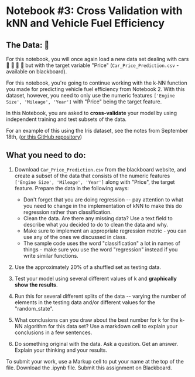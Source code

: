 # Notebook #3: Cross Validation with kNN and Vehicle Fuel Efficiency

## The Data: :blue_car:
For this notebook, you will once again load a new data set dealing with cars :articulated_lorry: :red_car: :taxi: :bus: but with the target variable "Price" (`Car_Price_Prediction.csv` - available on blackboard).

For this notebook, you're going to continue working with the k-NN function you made for predicting vehicle fuel efficiency from Notebook 2. With this dataset, however, you need to only use the numeric features `['Engine Size', 'Mileage', 'Year']` with "Price" being the target feature.

In this Notebook, you are asked to **cross-validate** your model by using independent training and test subsets of the data. 

For an example of this using the Iris dataset, see the notes from September 18th, ([or this GitHub repository](https://github.com/urness/CS167Fall2025/blob/main/Day08_Metrics_and_Testing.ipynb))

## What you need to do: 
1. Download `Car_Price_Prediction.csv` from the blackboard website, and create a subset of the data that consists of the numeric features `['Engine Size', 'Mileage', 'Year']` along with "Price", the target feature. Prepare the data in the following ways:

    - Don't forget that you are doing regression -- pay attention to what you need to change in the implementation of kNN to make this do regression rather than classification.
    - Clean the data. Are there any missing data? Use a text field to describe what you decided to do to clean the data and why.
    - Make sure to implement an appropriate regression metric - you can use any of the ones we discussed in class. 
    - The sample code uses the word "classification" a lot in names of things - make sure you use the word "regression" instead if you write similar functions.

2. Use the approximately 20% of a shuffled set as testing data. 
3. Test your model using several different values of k and **graphically show the results**.
4. Run this for several different splits of the data -- varying the number of elements in the testing data and/or different values for the "random_state". 
5. What conclusions can you draw about the best number for k for the k-NN algorithm for this data set? Use a markdown cell to explain your conclusions in a few sentences.
6. Do something original with the data. Ask a question. Get an answer. Explain your thinking and your results.

To submit your work, use a Markup cell to put your name at the top of the file. Download the .ipynb file. Submit this assignment on Blackboard.
